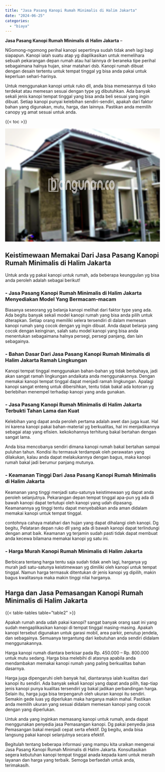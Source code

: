 ```yaml
---
title: "Jasa Pasang Kanopi Rumah Minimalis di Halim Jakarta"
date: "2024-06-25"
categories: 
  - "biaya"
---
```


**Jasa Pasang Kanopi Rumah Minimalis di Halim Jakarta** –

NGomong-ngomong perihal kanopi sepertinya sudah tidak aneh lagi bagi siapapun. Kanopi ialah suatu atap yg diaplikasikan untuk memelihara sebuah pekarangan depan rumah atau hal lainnya dr beraneka tipe perihal sebagaimana halnya hujan, sinar matahari dsb. Kanopi rumah dibuat dengan desain tertentu untuk tempat tinggal yg bisa anda pakai untuk keperluan sehari-harinya.

Untuk menggunakan kanopi untuk ruko dll, anda bisa memesannya di toko terdekat atau memesan sesuai dengan type yg dibutuhkan. Ada banyak sekali jenis kanopi tempat tinggal yang bisa anda beli sesuai yang ingin dibuat. Setiap kanopi punyai kelebihan sendiri-sendiri, apakah dari faktor bahan yang digunakan, mutu, harga, dan lainnya. Pastikan anda memilih canopy yg amat sesuai untuk anda.

{{< toc >}}

![Jasa Pasang Kanopi Rumah Minimalis di Halim Jakarta](/images/harga-kanopi-minimalis-08.png)

## Keistimewaan Memakai Dari Jasa Pasang Kanopi Rumah Minimalis di Halim Jakarta

Untuk anda yg pakai kanopi untuk rumah, ada beberapa keunggulan yg bisa anda peroleh adalah sebagai berikut!

### \- Jasa Pasang Kanopi Rumah Minimalis di Halim Jakarta Menyediakan Model Yang Bermacam-macam

Biasanya seseorang yg belanja kanopi melihat dari faktor type yang ada. Ada begitu banyak sekali model kanopi rumah yang bisa anda pilih untuk diterapkan. Setiap orang memiliki selera tersendiri di dalam memesan kanopi rumah yang cocok dengan yg ingin dibuat. Anda dapat belanja yang cocok dengan keinginan, salah satu model kanopi yang bisa anda menentukan sebagaimana halnya persegi, persegi panjang, dan lain sebagainya.

### \- Bahan Dasar Dari Jasa Pasang Kanopi Rumah Minimalis di Halim Jakarta Ramah Lingkungan

Kanopi tempat tinggal menggunakan bahan-bahan yg tidak berbahaya, jadi akan sangat ramah lingkungan andaikata anda menggunakannya. Dengan memakai kanopi tempat tinggal dapat menjadi ramah lingkungan. Apalagi kanopi sangat enteng untuk dibersihkan, tentu tidak bakal ada kotoran yg berlebihan menempel terhadap kanopi yang anda gunakan.

### \- Jasa Pasang Kanopi Rumah Minimalis di Halim Jakarta Terbukti Tahan Lama dan Kuat

Kelebihan yang dapat anda peroleh pertama adalah awet dan juga kuat. Hal ini karena kanopi pakai bahan-material yg berkualitas, hal ini menjadikannya sebagai atap yang efisien. kekokohannya terhitung bakal bertahan dengan sangat lama.

Anda bisa mencobanya sendiri dimana kanopi rumah bakal bertahan sampai puluhan tahun. Kondisi itu termasuk terdampak oleh perawatan yang dilakukan, kalau anda dapat melakukannya dengan bagus, maka kanopi rumah bakal jadi berumur panjang mutunya.

### \- Keamanan Tinggi Dari Jasa Pasang Kanopi Rumah Minimalis di Halim Jakarta

Keamanan yang tinggi menjadi satu-satunya keistimewaan yg dapat anda peroleh selanjutnya. Pekarangan depan tempat tinggal apa-pun yg ada di bawah kanopi dapat tertutupi oleh kanopi yang udah dipasang. Keamanannya yg tinggi tentu dapat menyebabkan anda aman didalam memakai kanopi untuk tempat tinggal.

contohnya cahaya matahari dan hujan yang dapat dihalangi oleh kanopi. Dg begitu, Pelataran depan ruko dll yang ada di bawah kanopi dapat terlindungi dengan amat baik. Keamanan yg terjamin sudah pasti tidak dapat membuat anda kecewa bilamana memakai kanopi yg satu ini.

### \- Harga Murah Kanopi Rumah Minimalis di Halim Jakarta

Berbicara tentang harga tentu saja sudah tidak aneh lagi, harganya yg murah jadi satu-satunya keistimewaan yg dimiliki oleh kanopi untuk tempat tinggal. Namun harga termasuk ditentukan dr jenis kanopi yg dipilih, makin bagus kwalitasnya maka makin tinggi nilai harganya.

## Harga dan Jasa Pemasangan Kanopi Rumah Minimalis di Halim Jakarta

{{< table-tables table="table2" >}}

Apakah rumah anda udah pakai kanopi? sangat banyak orang saat ini yang sudah mengaplikasikan kanopi di tempat tinggal masing-masing. Apakah kanopi tersebut digunakan untuk garasi mobil, area parkir, penutup jendela, dan sebagainya. Semuanya tergantung dari kebutuhan anda sendiri didalam menggunakannya.

Harga kanopi rumah diantara berkisar pada Rp. 450.000 – Rp. 800.000 untuk mutu sedang. Harga bisa melebihi di atasnya apabila anda mendambakan memakai kanopi rumah yang paling berkualitas bahan dasarnya.

Harga juga dipengaruhi oleh banyak hal, diantaranya ialah kualitas dari kanopi itu sendiri. Ada banyak sekali kanopi yang dapat anda pilih, tiap-tiap jenis kanopi punya kualitas tersendiri yg bakal jadikan perbandingan harga. Selain itu, harga juga bisa terpengaruh oleh ukuran kanopi itu sendiri. Semakin gede luas yg diperlukan maka harganya makin mahal. Pastikan anda memilih ukuran yang sesuai didalam memesan kanopi yang cocok dengan yang diperlukan.

Untuk anda yang inginkan memasang kanopi untuk rumah, anda dapat menggunakan penyedia jasa Pemasangan kanopi. Dg pakai penyedia jasa Pemasangan bakal menjadi cepat serta efektif. Dg begitu, anda bisa langsung pakai kanopi selanjutnya secara efektif.

Begitulah tentang beberapa informasi yang mampu kita uraikan mengenai Jasa Pasang Kanopi Rumah Minimalis di Halim Jakarta. Konsultasikan segera kebutuhan kanopi tempat tinggal anada kepada kami untuk meraih layanan dan harga yang terbaik. Semoga berfaedah untuk anda, terimakasih.
